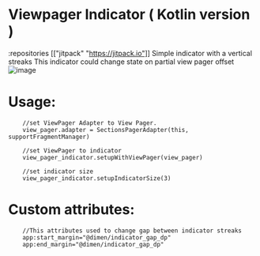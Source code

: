 # Viewpager Indicator ( Kotlin version )
 :repositories [["jitpack" "https://jitpack.io"]]
Simple indicator with a vertical streaks
This indicator could change state on partial view pager offset
![image](https://user-images.githubusercontent.com/10744009/57377926-4a842a80-71ac-11e9-8016-693288223840.png)

# Usage:
        //set ViewPager Adapter to View Pager.
        view_pager.adapter = SectionsPagerAdapter(this, supportFragmentManager)

        //set ViewPager to indicator
        view_pager_indicator.setupWithViewPager(view_pager)

        //set indicator size
        view_pager_indicator.setupIndicatorSize(3)
        
# Custom attributes:
        //This attributes used to change gap between indicator streaks
        app:start_margin="@dimen/indicator_gap_dp"
        app:end_margin="@dimen/indicator_gap_dp"
